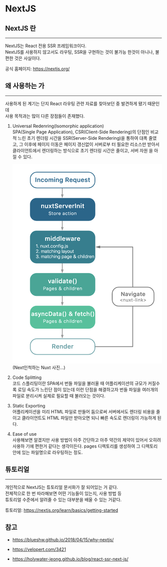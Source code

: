 # NextJS

## NextJS 란

---

NextJS는 React 전용 SSR 프레임워크이다.  
NextJS를 사용하지 않고서도 라우팅, SSR을 구현하는 것이 불가능 한것이 아니나, 불편한 것은 사실이다.

공식 홈페이지: https://nextjs.org/

## 왜 사용하는 가

---

사용하게 된 계기는 단지 React 라우팅 관련 자료를 찾아보던 중 발견하게 됐기 때문인데  
사용 목적과는 많이 다른 장점들이 존재했다.

1. Universal Redenring(Isomorphic application)  
   SPA(Single Page Application), CSR(Client-Side Rendering)의 단점인 비교적 느린 초기 렌더링 시간을
   SSR(Server-Side Rendering)을 통하여 대폭 줄였고, 그 이후에 페이지 이동은 페이지 갱신없이 서버로부
   터 필요한 리소스만 받아서 클라이언트에서 렌더링하는 방식으로 초기 렌더링 시간은 줄이고, 서버 자원
   을 아낄 수 있다.

   ![Next인척하는 Nuxt](./lifecycle.png)  
   (Next인척하는 Nuxt 사진...)

2. Code Splitting  
   코드 스플리팅이란 SPA에서 번들 파일을 불러올 때 어플리케이션의 규모가 커질수록 로딩 속도가 느린단
   점이 있는데 이런 단점을 해결하고자 번들 파일을 여러개의 파일로 분리시켜 실제로 필요할 때 불러오는
   것이다.

3. Static Exporting  
   어플리케이션을 미리 HTML 파일로 만들어 둠으로써 서버에서도 렌더링 비용을 줄이고 클라이언트도 HTML
   파일만 받아오면 되니 빠른 속도로 렌더링이 가능하게 된다.

4. Ease of use  
   사용해보면 알겠지만 사용 방법이 아주 간단하고 아주 약간의 제약이 있어서 오히려 사용하 기에 편한거
   같다는 생각이든다. pages 디렉토리를 생성하여 그 디렉토리 안에 있는 파일명으로 라우팅하는 정도.

## 튜토리얼

---

개인적으로 NextJS는 튜토리얼 문서화가 잘 되어있는 거 같다.  
전체적으로 한 번 따라해보면 어떤 기능들이 있는지, 사용 방법 등  
튜토리얼 수준에서 알려줄 수 있는 대부분을 배울 수 있는 거같다.

튜토리얼: https://nextjs.org/learn/basics/getting-started

## 참고

- https://blueshw.github.io/2018/04/15/why-nextjs/

- https://velopert.com/3421

- https://holywater-jeong.github.io/blog/react-ssr-next-js/
